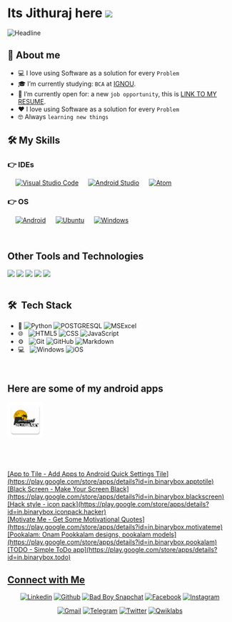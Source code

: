 # Its Jithuraj here <img src="https://media.giphy.com/media/hvRJCLFzcasrR4ia7z/giphy.gif" width="35"/>

  <img src="https://readme-typing-svg.herokuapp.com?color=%536FDA99&size=32&center=true&vCenter=true&width=600&height=50&lines=Android+Developer;Mechanical+Engineer;Sales+Executive;2D,3d+Designer" alt="Headline" />

## :raising_hand: About me

- :computer: I love using Software as a solution for every `Problem`
- :mortar_board: I’m currently studying: `BCA` at [IGNOU](http://www.ignou.ac.in/).
- :dart: I’m currently open for: a new `job opportunity`, this is [LINK TO MY RESUME](https://drive.google.com/file/d/1gdiny_4f5TVbSdfyAQxokLMMrBTi054P/view?usp=sharing).
- :heart: I love using Software as a solution for every `Problem`
- :nerd_face: Always `learning new things`
  </br>

## 🛠️ My Skills

### 👉 IDEs

<p align="left">
  &emsp;
    <a href="#"><img alt="Visual Studio Code" src="https://img.shields.io/badge/Visual%20Studio%20Code-0078d7.svg?style=plastic&logo=visual-studio-code&logoColor=white"></a>
  &emsp;
    <a href="#"><img alt="Android Studio" src="https://img.shields.io/badge/Android%20Studio-32CD32.svg?style=plastic&logo=android-studio&logoColor=white" /></a>
  &emsp;
    <a href="#"><img alt="Atom" src="https://img.shields.io/badge/atom-%2366595C.svg?&style=plastic&logo=atom&logoColor=white" /></a>
</p>

### 👉 OS

<p align="left">
  &emsp;
    <a href="#"><img alt="Android" src="https://img.shields.io/badge/Android-0078d7.svg?style=plastic&logo=android&logoColor=white"></a>
   &emsp;
    <a href="#"><img alt="Ubuntu" src="https://img.shields.io/badge/Ubuntu-dd4814.svg?style=plastic&logo=ubuntu&logoColor=white"></a>
   &emsp;
    <a href="#"><img alt="Windows" src="https://img.shields.io/badge/Windows-00a1f1.svg?style=plastic&logo=windows&logoColor=white"></a>
  </p>

</br>

## Other Tools and Technologies

<span>
  <img src="https://img.shields.io/badge/Git-F05032?style=for-the-badge&logo=git&logoColor=white">
  <img src="https://img.shields.io/badge/Xampp-F37623?style=for-the-badge&logo=xampp&logoColor=white">
  <img src="https://img.shields.io/badge/Shell_Script-121011?style=for-the-badge&logo=gnu-bash&logoColor=white">
  <img src="https://img.shields.io/badge/Markdown-000000?style=for-the-badge&logo=markdown&logoColor=white">
  <img src="https://img.shields.io/badge/json-5E5C5C?style=for-the-badge&logo=json&logoColor=white">
</span>

</br>
</br>

## 🛠 &nbsp;Tech Stack

- :space_invader:
  ![Python](https://img.shields.io/badge/Python-14354C?style=for-the-badge&logo=python&logoColor=white)
  ![POSTGRESQL](https://img.shields.io/badge/PostgreSQL-316192?style=for-the-badge&logo=postgresql&logoColor=white)
  ![MSExcel](https://img.shields.io/badge/Microsoft_Excel-217346?style=for-the-badge&logo=microsoft-excel&logoColor=white)
- 🌐 &nbsp;
  ![HTML5](https://img.shields.io/badge/HTML5-E34F26?style=for-the-badge&logo=html5&logoColor=white)
  ![CSS](https://img.shields.io/badge/CSS-239120?&style=for-the-badge&logo=css3&logoColor=white)
  ![JavaScript](https://img.shields.io/badge/JavaScript-323330?style=for-the-badge&logo=javascript&logoColor=F7DF1E)
- ⚙️ &nbsp;
  ![Git](https://img.shields.io/badge/Git-F05032?style=for-the-badge&logo=git&logoColor=white)
  ![GitHub](https://img.shields.io/badge/GitHub-100000?style=for-the-badge&logo=github&logoColor=white)
  ![Markdown](https://img.shields.io/badge/Markdown-000000?style=for-the-badge&logo=markdown&logoColor=white)
- 💻 &nbsp;
  ![Windows](https://img.shields.io/badge/Windows-0078D6?style=for-the-badge&logo=windows&logoColor=white)
  ![iOS](https://img.shields.io/badge/iOS-000000?style=for-the-badge&logo=ios&logoColor=white)

</br>

## Here are some of my android apps

<p style="color=green;">
<img src="./assets/images/ic_kasaragod_dictionary.png" width=80px height=80px> <h1> <a href="https://play.google.com/store/apps/details?id=in.binarybox.kasaragoddictionary"> </h1> </br>
</p>
[App to Tile - Add Apps to Android Quick Settings Tile](https://play.google.com/store/apps/details?id=in.binarybox.apptotile) </br>
[Black Screen - Make Your Screen Black](https://play.google.com/store/apps/details?id=in.binarybox.blackscreen) </br>
[Hack style - icon pack](https://play.google.com/store/apps/details?id=in.binarybox.iconpack.hacker) </br>
[Motivate Me - Get Some Motivational Quotes](https://play.google.com/store/apps/details?id=in.binarybox.motivateme) </br>
[Pookalam: Onam Pookkalam designs, pookalam models](https://play.google.com/store/apps/details?id=in.binarybox.pookalam) </br>
[TODO - Simple ToDo app](https://play.google.com/store/apps/details?id=in.binarybox.todo) </br>

## Connect with Me

<p align="center">
  <a href="https://linkedin.com/in/jaydeepyadav"><img alt="Linkedin" title="Jaydeep Yadav Linkedin" src="https://img.shields.io/badge/LinkedIn-0077B5?style=for-the-badge&logo=linkedin&logoColor=white"></a>
  <a href="https://github.com/Jaydeep-Yadav"><img alt="Github" title="Jaydeep Yadav Github" src="https://img.shields.io/badge/GitHub-100000?style=for-the-badge&logo=github&logoColor=white"></a>
  <a href="https://www.snapchat.com/add/badboy5299"><img alt="Bad Boy Snapchat" title="Jaydeep Yadav SC" src="https://img.shields.io/badge/Snapchat-FFFC00?style=for-the-badge&logo=snapchat&logoColor=white"></a>
  <a href="https://facebook.com/killerboy.jy"><img alt="Facebook" title="Jaydeep Yadav FB" src="https://img.shields.io/badge/Facebook-1877F2?style=for-the-badge&logo=facebook&logoColor=white"></a>
  <a href="https://instagram.com/bad_boy_official2"><img alt="Instagram" title="Jaydeep Yadav Instagram" src="https://img.shields.io/badge/Instagram-E4405F?style=for-the-badge&logo=instagram&logoColor=white"></a>
 </p>
 <p align="center">
  <a href="mailto:yadavjay374@gmail.com"><img alt="Gmail" title="Jaydeep Yadav Gmail" src="https://img.shields.io/badge/Gmail-D14836?style=for-the-badge&logo=gmail&logoColor=white"></a>
  <a href="https://t.me/jaydeep91"><img alt="Telegram" title="Jaydeep Yadav Telegram" src="https://img.shields.io/badge/Telegram-2CA5E0?style=for-the-badge&logo=telegram&logoColor=white"></a> 
<a href="http://twitter.com/jaydeep__Yadav_"><img alt="Twitter" title="Jaydeep Yadav Twitter" src="https://img.shields.io/badge/Twitter-1DA1F2?style=for-the-badge&logo=twitter&logoColor=white"></a>
<a href="https://www.cloudskillsboost.google/public_profiles/7d84e454-3e99-4e55-95bf-5888926e1a5e"><img alt="Qwiklabs" title="Jaydeep Yadav Qwiklabs" src="https://img.shields.io/badge/Google_Cloud-4285F4?style=for-the-badge&logo=google-cloud&logoColor=white"></a>
</p>
